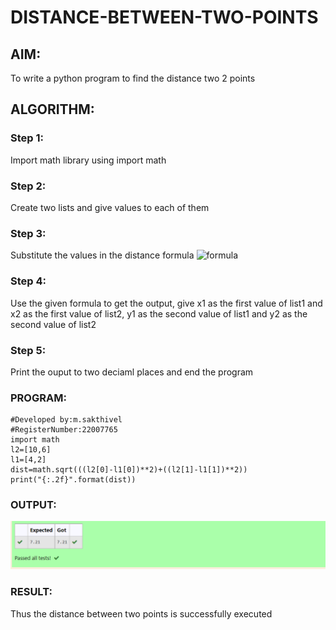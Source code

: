 # DISTANCE-BETWEEN-TWO-POINTS

## AIM:
To write a python program to find the distance two 2 points
## ALGORITHM:
### Step 1: 
Import math library using import math
### Step 2: 
Create two lists and give values to each of them
### Step 3: 
Substitute the values in the distance formula  ![formula](/formula.jpg)
### Step 4: 
Use the given formula to get the output, give x1 as the first value of list1 and x2 as the first value of list2, y1 as the second value of list1 and y2 as the second value of list2
### Step 5: 
Print the ouput to two deciaml places and end the program
### PROGRAM:
```
#Developed by:m.sakthivel
#RegisterNumber:22007765
import math
l2=[10,6]
l1=[4,2]
dist=math.sqrt(((l2[0]-l1[0])**2)+((l2[1]-l1[1])**2))
print("{:.2f}".format(dist))
```



### OUTPUT:
![output](Screenshot%202023-01-03%20212211.png)


### RESULT:

Thus the distance between two points is successfully executed